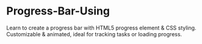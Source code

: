 # Progress-Bar-Using
Learn to create a progress bar with HTML5 progress element &amp; CSS styling. Customizable &amp; animated, ideal for tracking tasks or loading progress.
